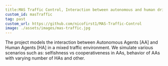 ```yaml
---
title:MAS Traffic Control, Interaction between autonomous and human drivers
custom_id: masTraffic
tag: past
custom_url: https://github.com/nicofirst1/MAS-Traffic-Control
image: ./assets/images/mas-traffic.jpg
---
```

The project models the interaction between Autonomous Agents [AA] and Human Agents [HA] in a mixed traffic environment.
We simulate various scenarios such as: selfishness vs cooperativeness in AAs, behavior of AAs with varying number of HAs and other.
                                              